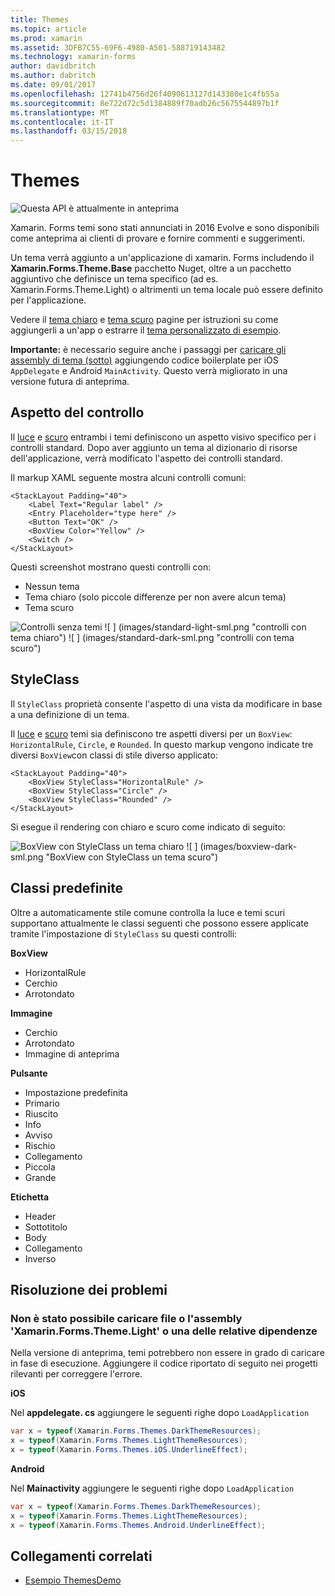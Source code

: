 ```yaml
---
title: Themes
ms.topic: article
ms.prod: xamarin
ms.assetid: 3DFB7C55-69F6-4980-A501-588719143482
ms.technology: xamarin-forms
author: davidbritch
ms.author: dabritch
ms.date: 09/01/2017
ms.openlocfilehash: 12741b4756d26f4090613127d143380e1c4fb55a
ms.sourcegitcommit: 8e722d72c5d1384889f70adb26c5675544897b1f
ms.translationtype: MT
ms.contentlocale: it-IT
ms.lasthandoff: 03/15/2018
---
```

# <a name="themes"></a>Themes

![](~/media/shared/preview.png "Questa API è attualmente in anteprima")

Xamarin. Forms temi sono stati annunciati in 2016 Evolve e sono disponibili come anteprima ai clienti di provare e fornire commenti e suggerimenti.

Un tema verrà aggiunto a un'applicazione di xamarin. Forms includendo il **Xamarin.Forms.Theme.Base** pacchetto Nuget, oltre a un pacchetto aggiuntivo che definisce un tema specifico (ad es. Xamarin.Forms.Theme.Light) o altrimenti un tema locale può essere definito per l'applicazione.

Vedere il [tema chiaro](light.md) e [tema scuro](dark.md) pagine per istruzioni su come aggiungerli a un'app o estrarre il [tema personalizzato di esempio](custom.md).

**Importante:** è necessario seguire anche i passaggi per [caricare gli assembly di tema (sotto)](#loadtheme) aggiungendo codice boilerplate per iOS `AppDelegate` e Android `MainActivity`. Questo verrà migliorato in una versione futura di anteprima.


## <a name="control-appearance"></a>Aspetto del controllo

Il [luce](light.md) e [scuro](dark.md) entrambi i temi definiscono un aspetto visivo specifico per i controlli standard. Dopo aver aggiunto un tema al dizionario di risorse dell'applicazione, verrà modificato l'aspetto dei controlli standard.

Il markup XAML seguente mostra alcuni controlli comuni:

```xaml
<StackLayout Padding="40">
    <Label Text="Regular label" />
    <Entry Placeholder="type here" />
    <Button Text="OK" />
    <BoxView Color="Yellow" />
    <Switch />
</StackLayout>
```

Questi screenshot mostrano questi controlli con:

* Nessun tema
* Tema chiaro (solo piccole differenze per non avere alcun tema)
* Tema scuro

![](images/standard-none-sml.png "Controlli senza temi") ![ ] (images/standard-light-sml.png "controlli con tema chiaro") ![ ] (images/standard-dark-sml.png "controlli con tema scuro")

<a name="styleclass" />

## <a name="styleclass"></a>StyleClass

Il `StyleClass` proprietà consente l'aspetto di una vista da modificare in base a una definizione di un tema.

Il [luce](light.md) e [scuro](dark.md) temi sia definiscono tre aspetti diversi per un `BoxView`: `HorizontalRule`, `Circle`, e `Rounded`. In questo markup vengono indicate tre diversi `BoxView`con classi di stile diverso applicato:

```xaml
<StackLayout Padding="40">
    <BoxView StyleClass="HorizontalRule" />
    <BoxView StyleClass="Circle" />
    <BoxView StyleClass="Rounded" />
</StackLayout>
```

Si esegue il rendering con chiaro e scuro come indicato di seguito:

![](images/boxview-light-sml.png "BoxView con StyleClass un tema chiaro") ![ ] (images/boxview-dark-sml.png "BoxView con StyleClass un tema scuro")

<a name="builtin" />

## <a name="built-in-classes"></a>Classi predefinite

Oltre a automaticamente stile comune controlla la luce e temi scuri supportano attualmente le classi seguenti che possono essere applicate tramite l'impostazione di `StyleClass` su questi controlli:

**BoxView**

* HorizontalRule
* Cerchio
* Arrotondato

**Immagine**

* Cerchio
* Arrotondato
* Immagine di anteprima

**Pulsante**

* Impostazione predefinita
* Primario
* Riuscito
* Info
* Avviso
* Rischio
* Collegamento
* Piccola
* Grande

**Etichetta**

* Header
* Sottotitolo
* Body
* Collegamento
* Inverso


## <a name="troubleshooting"></a>Risoluzione dei problemi

<a name="loadtheme" />

### <a name="could-not-load-file-or-assembly-xamarinformsthemelight-or-one-of-its-dependencies"></a>Non è stato possibile caricare file o l'assembly 'Xamarin.Forms.Theme.Light' o una delle relative dipendenze

Nella versione di anteprima, temi potrebbero non essere in grado di caricare in fase di esecuzione. Aggiungere il codice riportato di seguito nei progetti rilevanti per correggere l'errore.

**iOS**

Nel **appdelegate. cs** aggiungere le seguenti righe dopo `LoadApplication`

```csharp
var x = typeof(Xamarin.Forms.Themes.DarkThemeResources);
x = typeof(Xamarin.Forms.Themes.LightThemeResources);
x = typeof(Xamarin.Forms.Themes.iOS.UnderlineEffect);
```

**Android**

Nel **Mainactivity** aggiungere le seguenti righe dopo `LoadApplication`

```csharp
var x = typeof(Xamarin.Forms.Themes.DarkThemeResources);
x = typeof(Xamarin.Forms.Themes.LightThemeResources);
x = typeof(Xamarin.Forms.Themes.Android.UnderlineEffect);
```


## <a name="related-links"></a>Collegamenti correlati

- [Esempio ThemesDemo](https://github.com/xamarin/xamarin-forms-samples/tree/master/Themes/ThemesDemo)
